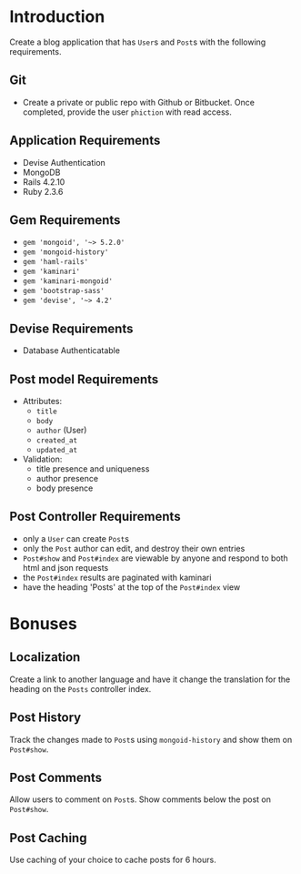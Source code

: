 # Introduction

Create a blog application that has `User`s and `Post`s with the following requirements.

## Git

+ Create a private or public repo with Github or Bitbucket. Once completed, provide the user `phiction` with read access.

## Application Requirements

+ Devise Authentication
+ MongoDB
+ Rails 4.2.10
+ Ruby 2.3.6

## Gem Requirements

+ `gem 'mongoid', '~> 5.2.0'`
+ `gem 'mongoid-history'`
+ `gem 'haml-rails'`
+ `gem 'kaminari'`
+ `gem 'kaminari-mongoid'`
+ `gem 'bootstrap-sass'`
+ `gem 'devise', '~> 4.2'`

## Devise Requirements

* Database Authenticatable

## Post model Requirements

* Attributes:
    + `title`
    + `body`
    + `author` (User)
    + `created_at`
    + `updated_at`
* Validation:
    + title presence and uniqueness
    + author presence
    + body presence

## Post Controller Requirements

* only a `User` can create `Post`s
* only the `Post` author can edit, and destroy their own entries
* `Post#show` and `Post#index` are viewable by anyone and respond to both html and json requests
* the `Post#index` results are paginated with kaminari
* have the heading 'Posts' at the top of the `Post#index` view

# Bonuses

## Localization

Create a link to another language and have it change the translation for the heading on the `Posts` controller index.

## Post History

Track the changes made to `Post`s using `mongoid-history` and show them on `Post#show`.

## Post Comments

Allow users to comment on `Post`s. Show comments below the post on `Post#show`.

## Post Caching

Use caching of your choice to cache posts for 6 hours.
